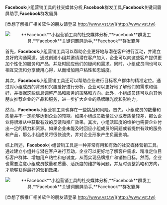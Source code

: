 **Facebook**小组营销工具的社交媒体分析,**Facebook**群发工具,**Facebook**关键词霸屏助手,**Facebook**群发霸屏

[😍想了解推广相关软件的朋友请登录 http://www.vst.tw](http://www.vst.tw)

 <center><img src="https://vst.tw/MP4/tuiguang/png/3.png" alt="**Facebook**小组营销工具的社交媒体分析,**Facebook**群发工具,**Facebook**关键词霸屏助手,**Facebook**群发霸屏"></center>

首先，**Facebook**小组营销工具可以帮助企业更好地与潜在客户进行互动，并建立良好的沟通渠道。通过创建小组并邀请潜在客户加入，企业可以向这些客户提供更加个性化的服务和产品，并及时回应他们的疑问和需求。同时，小组成员间也可以相互交流和分享使用心得，从而增加用户粘性和忠诚度。

其次，**Facebook**小组营销工具还可以帮助企业进行目标客户群体的精准定位。通过对小组成员的背景和兴趣爱好进行分析，企业可以更好地了解他们的需求和偏好，并根据这些信息调整产品和服务的策略和方向。此外，小组成员还可以向其他朋友推荐企业的产品和服务，进一步扩大企业的品牌曝光度和影响力。

然而，**Facebook**小组营销工具也存在一些挑战和风险。首先，小组成员的数量和质量并不一定能够达到企业的预期。如果小组成员数量过少或者质量较差，那么企业将很难从中获取有效的反馈和推广效果。其次，小组活跃度的维护也需要企业付出一定的精力和资源。如果企业未能及时回应小组成员的问题或者提供有效的服务和产品，那么小组成员将很快流失，并对企业形象产生负面影响。

综上所述，**Facebook**小组营销工具是一种非常有用和有效的社交媒体营销工具。通过建立小组并与潜在客户进行互动，企业可以更好地了解客户需求、精准定位目标客户群体、增加用户粘性和忠诚度，从而实现品牌推广和销售目标。然而，企业也需要注意小组成员数量和质量、活跃度的维护等问题，并及时调整策略和方向，才能够获得最好的营销效果。

 <center><img src="https://vst.tw/MP4/tuiguang/png/6.png" alt="**Facebook**小组营销工具的社交媒体分析,**Facebook**群发工具,**Facebook**关键词霸屏助手,**Facebook**群发霸屏"></center>

[😍想了解推广相关软件的朋友请登录 http://www.vst.tw](http://www.vst.tw)



